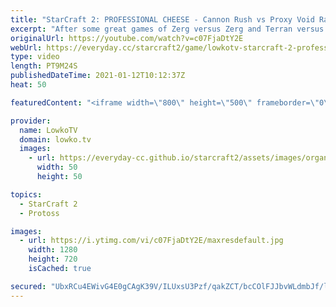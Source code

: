 ```yaml
---
title: "StarCraft 2: PROFESSIONAL CHEESE - Cannon Rush vs Proxy Void Rays! (Stats vs Zest)"
excerpt: "After some great games of Zerg versus Zerg and Terran versus Terran, it is time for Protoss versus Protoss. This is one of the craziest games of high level StarCraft 2 I've seen recently.  Dark vs Serral: https://youtu.be/vD6JmIVTOXo Cure vs ByuN: https://youtu.be/tTX4nFOYqOA  Support my work on Patreon:"
originalUrl: https://youtube.com/watch?v=c07FjaDtY2E
webUrl: https://everyday.cc/starcraft2/game/lowkotv-starcraft-2-professional-cheese-cannon-rush-vs-proxy-void-rays-stats-vs-zest/
type: video
length: PT9M24S
publishedDateTime: 2021-01-12T10:12:37Z
heat: 50

featuredContent: "<iframe width=\"800\" height=\"500\" frameborder=\"0\" src=\"https://www.youtube.com/embed/c07FjaDtY2E\" allow=\"accelerometer; autoplay; encrypted-media; gyroscope; picture-in-picture\" allowfullscreen></iframe>"

provider:
  name: LowkoTV
  domain: lowko.tv
  images:
    - url: https://everyday-cc.github.io/starcraft2/assets/images/organizations/lowko.tv-50x50.jpg
      width: 50
      height: 50

topics:
  - StarCraft 2
  - Protoss

images:
  - url: https://i.ytimg.com/vi/c07FjaDtY2E/maxresdefault.jpg
    width: 1280
    height: 720
    isCached: true

secured: "UbxRCu4EWivG4E0gCAgK39V/ILUxsU3Pzf/qakZCT/bcCOlFJJbvWLdmbJf/lMIMFcT6mznoyxuxOl1dQJDmwiWpIoEX+58pAosoDm5OYd0YQ+dwRSXXXrHeXBvy7ZKOAIozQwt6sdxcLuX9btXwM9prtZi6QzXv3QAZykBqy2xqa8ZjqR9RY31GXEtnjKBGKqmsLXIY/roNKjoAGtxeaeBq5ok69SsMzeqMNggoYjTRiRnK5gZgumVFRZR1dlJgGUi7ArCD1tEl+SHjQuyUAftNGOd2EdNK6R417pFTXK01TtUVR2KDHIZCNs23XrGB+czblLCs/40yotTlyneDCdOTqzXaXDl0/zjx8CE5tUXTrsGKrQ8/htYWzOEOh2J3NFf8TtPMEaH+KXhyurZt/H9EbS7lN6/W7uDXU0qAA6k=;IqLDWTW+VfdrYm5snqPQlA=="
---
```


